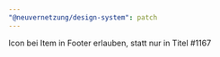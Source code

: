 ```yaml
---
"@neuvernetzung/design-system": patch
---
```


Icon bei Item in Footer erlauben, statt nur in Titel #1167
